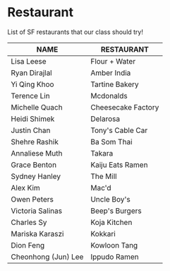 

# Restaurant
List of SF restaurants that our class should try!

 NAME | RESTAURANT
---|---
Lisa Leese | Flour + Water
Ryan Dirajlal | Amber India
Yi Qing Khoo | Tartine Bakery
Terence Lin| Mcdonalds
Michelle Quach | Cheesecake Factory 
Heidi Shimek | Delarosa
Justin Chan | Tony's Cable Car
Shehre Rashik | Ba Som Thai
Annaliese Muth | Takara
Grace Benton | Kaiju Eats Ramen 
Sydney Hanley | The Mill
Alex Kim | Mac'd
Owen Peters | Uncle Boy's
Victoria Salinas | Beep's Burgers
Charles Sy | Koja Kitchen
Mariska Karaszi | Kokkari
Dion Feng | Kowloon Tang
Cheonhong (Jun) Lee | Ippudo Ramen
